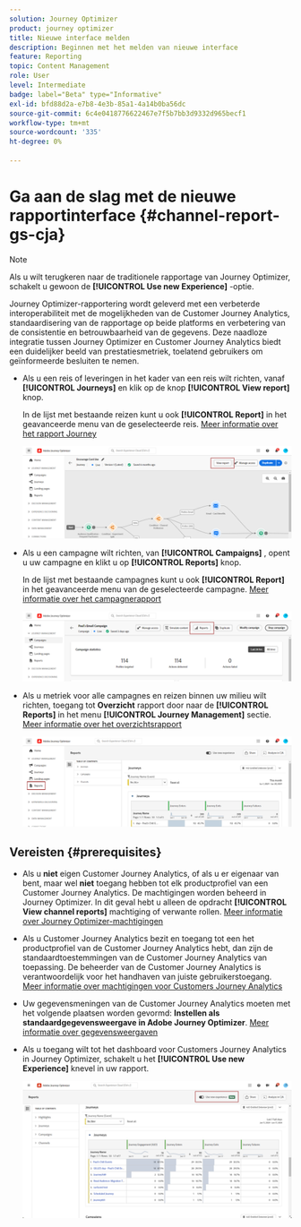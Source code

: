 ```yaml
---
solution: Journey Optimizer
product: journey optimizer
title: Nieuwe interface melden
description: Beginnen met het melden van nieuwe interface
feature: Reporting
topic: Content Management
role: User
level: Intermediate
badge: label="Beta" type="Informative"
exl-id: bfd88d2a-e7b8-4e3b-85a1-4a14b0ba56dc
source-git-commit: 6c4e0418776622467e7f5b7bb3d9332d965becf1
workflow-type: tm+mt
source-wordcount: '335'
ht-degree: 0%

---
```


# Ga aan de slag met de nieuwe rapportinterface {#channel-report-gs-cja}

>[!NOTE]
>
> Als u wilt terugkeren naar de traditionele rapportage van Journey Optimizer, schakelt u gewoon de **[!UICONTROL Use new Experience]** -optie.

Journey Optimizer-rapportering wordt geleverd met een verbeterde interoperabiliteit met de mogelijkheden van de Customer Journey Analytics, standaardisering van de rapportage op beide platforms en verbetering van de consistentie en betrouwbaarheid van de gegevens. Deze naadloze integratie tussen Journey Optimizer en Customer Journey Analytics biedt een duidelijker beeld van prestatiesmetriek, toelatend gebruikers om geïnformeerde besluiten te nemen.

* Als u een reis of leveringen in het kader van een reis wilt richten, vanaf **[!UICONTROL Journeys]** en klik op de knop **[!UICONTROL View report]** knop.

  In de lijst met bestaande reizen kunt u ook **[!UICONTROL Report]** in het geavanceerde menu van de geselecteerde reis. [Meer informatie over het rapport Journey](journey-global-report-cja.md)

  ![](assets/gs-cja-report-3.png)

* Als u een campagne wilt richten, van **[!UICONTROL Campaigns]** , opent u uw campagne en klikt u op **[!UICONTROL Reports]** knop.

  In de lijst met bestaande campagnes kunt u ook **[!UICONTROL Report]** in het geavanceerde menu van de geselecteerde campagne. [Meer informatie over het campagnerapport](campaign-global-report-cja.md)

  ![](assets/gs-cja-report-2.png)

* Als u metriek voor alle campagnes en reizen binnen uw milieu wilt richten, toegang tot **Overzicht** rapport door naar de **[!UICONTROL Reports]** in het menu **[!UICONTROL Journey Management]** sectie. [Meer informatie over het overzichtsrapport](channel-report-cja.md)

  ![](assets/gs-cja-report-1.png)

## Vereisten {#prerequisites}

* Als u **niet** eigen Customer Journey Analytics, of als u er eigenaar van bent, maar wel **niet** toegang hebben tot elk productprofiel van een Customer Journey Analytics. De machtigingen worden beheerd in Journey Optimizer. In dit geval hebt u alleen de opdracht **[!UICONTROL View channel reports]** machtiging of verwante rollen. [Meer informatie over Journey Optimizer-machtigingen](../administration/permissions.md)
* Als u Customer Journey Analytics bezit en toegang tot een het productprofiel van de Customer Journey Analytics hebt, dan zijn de standaardtoestemmingen van de Customer Journey Analytics van toepassing. De beheerder van de Customer Journey Analytics is verantwoordelijk voor het handhaven van juiste gebruikerstoegang. [Meer informatie over machtigingen voor Customers Journey Analytics](https://experienceleague.adobe.com/en/docs/analytics-platform/using/technotes/access-control)
* Uw gegevensmeningen van de Customer Journey Analytics moeten met het volgende plaatsen worden gevormd: **Instellen als standaardgegevensweergave in Adobe Journey Optimizer**. [Meer informatie over gegevensweergaven](https://experienceleague.adobe.com/en/docs/analytics-platform/using/cja-dataviews/create-dataview)
* Als u toegang wilt tot het dashboard voor Customers Journey Analytics in Journey Optimizer, schakelt u het **[!UICONTROL Use new Experience]** knevel in uw rapport.

  ![](assets/cja-option.png)
